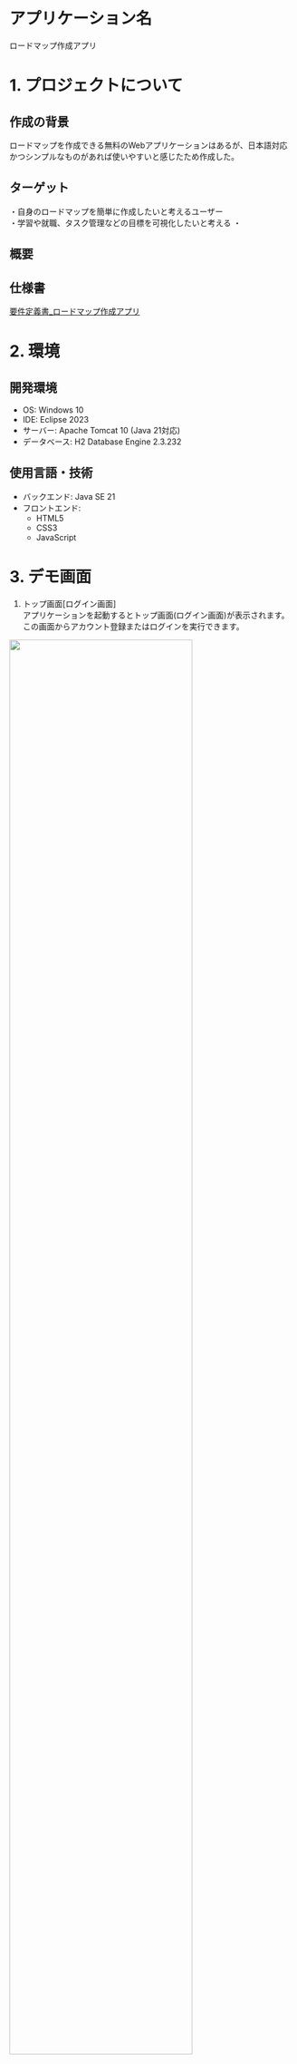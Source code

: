 # アプリケーション名
ロードマップ作成アプリ
# 1. プロジェクトについて
## 作成の背景
ロードマップを作成できる無料のWebアプリケーションはあるが、日本語対応かつシンプルなものがあれば使いやすいと感じたため作成した。

## ターゲット
・自身のロードマップを簡単に作成したいと考えるユーザー  
・学習や就職、タスク管理などの目標を可視化したいと考える
・

## 概要
## 仕様書
[要件定義書_ロードマップ作成アプリ](要件定義書_ロードマップ作成アプリ.pdf)  

# 2. 環境
## 開発環境
- OS: Windows 10
- IDE: Eclipse 2023
- サーバー: Apache Tomcat 10 (Java 21対応)
- データベース: H2 Database Engine 2.3.232

## 使用言語・技術
- バックエンド: Java SE 21
- フロントエンド:
  - HTML5
  - CSS3
  - JavaScript

# 3. デモ画面
1. トップ画面[ログイン画面]  
アプリケーションを起動するとトップ画面(ログイン画面)が表示されます。  
この画面からアカウント登録またはログインを実行できます。
<img src="image/top.jpg" width="80%">

2. アカウント登録画面  
トップ画面から遷移できる画面で、アカウントの登録処理が可能です。  
使用済みのユーザー名は使用不可、ユーザー名およびパスワードは10文字以内で設定可能です。  
入力内容に問題がなければ登録完了画面が表示されます。  
<img src="image/register.jpg" width="80%">
<img src="image/registerOK.jpg" width="80%">

3. マイページ画面
トップ画面からログイン成功すると遷移する画面です。  
画面下側部分に、今までに作成したロードマップがユーザー単位で作成日時順で表示されます。  
ロードマップを新規作成する場合は「新規作成」ボタンを押下します。  
また、「アカウント削除」「ログアウト」ボタン押下で各々の処理が実行されます。  
<img src="image/mypage.jpg" width="80%">  

4. ロードマップ新規作成画面
ロードマップを作成するために必要最小限の情報を入力する画面です。  
ロードマップの名称、親要素および所属する子要素に関する名称、順番、子要素のタグを入力します。  
作成する親要素と子要素は必要に応じて、追加ボタンと削除ボタンで増減が可能です。  
必要情報を入力後は、「作成」ボタンを押下することで次のロードマップ表示画面に遷移します。  
※順番は作成順のため、その要素の番号になるわけではありません。  
<img src="image/newRoadmap.jpg" width="80%">  

5. ロードマップ表示画面
作成したロードマップに関して、その内容を表示する画面です。  
画面左上にはロードマップのタイトルと日時情報が表示されます。  
親要素または子要素を追加したい場合は画面右上の「親要素の追加」ボタン、「子要素を追加」ボタンで実行可能です。  
描画されている各要素をクリックすると、各々の内容を格納したモーダル画面が表示されます。  
要素の色が暗くなっている部分は、後述するステータスを「完了」とした場合を表しています。  
また、表示中のロードマップをコピーまたは削除したい場合は右上のボタンを押下することで各々実行可能です。  
「マイページ」ボタンを押下するとマイページに遷移します。  
<img src="image/roadmap.jpg" width="80%">  

6. 親要素・子要素のモーダル画面
ロードマップ表示画面にて、表示された要素をクリックすると開く画面です。  
上から、要素名・要素番号・タグ(子要素のみ)・ステータス・内容となり、ユーザーはこの画面上で内容の変更が可能です。  
内容入力後は「変更」ボタンを押下すると、変更内容が反映されたロードマップ表示画面に遷移します。  
また、要素単位で削除する場合は右上の「要素の削除」ボタンで実行可能で、削除対象が親項目の場合は子項目もあわせて削除されます。  
※内容部分は最大10000字まで入力可能
※画像1つ目は親要素、2つ目は子要素のモーダル画面
<img src="image/elementChange.jpg" width="80%">
<img src="image/elementChangeChild.jpg" width="80%">

# 4. 実行準備
## スタートファイル
アプリケーション起動(またはLoginServlet)
## 初期パスワード(デモアカウントのログイン情報)
ユーザー名："test"  
パスワード："test"  
## 手順
1. GitからZIPをダウンロードおよび解凍
2. 解凍したファイルのうち、「simpleRoadmapCreator」フォルダをEclipse2023のワークスペースに配置
3. Eclipse上で既存プロジェクトとしてインポート
4. 上述のスタートファイルに対してサーバーで「実行」->「サーバーで実行」(Tomcat10(Java21))

# その他
## ライセンス
このアプリケーションは以下のオープンソースライブラリを使用しています。各ライブラリは、それぞれのライセンス条項に基づいて使用しています：

1. D3.js
   - Copyright: 2010-2023 Mike Bostock
   - ライセンス: BSD 3-Clause "New" or "Revised" License
   - 詳細: [D3.js License](https://github.com/d3/d3/blob/main/LICENSE)

2. Micromodal.js
   - Copyright: (c) 2017 Indrashish Ghosh
   - ライセンス: MIT License
   - 詳細: [Micromodal.js License](https://github.com/ghosh/Micromodal/blob/master/LICENSE.md)

3. gson-2.11.0
   - Copyright: 2008 Google Inc.
   - ライセンス: Apache License 2.0
   - 詳細: [gson License](https://github.com/google/gson/blob/main/LICENSE)

4. Jackson Core (2.18.2), Jackson Annotations (2.18.2), Jackson Databind (2.18.2)
   - Copyright: (c) 2007- Tatu Saloranta, tatu.saloranta@iki.fi
   - ライセンス: Apache License 2.0
   - 詳細: [Jackson License](https://github.com/FasterXML/jackson-databind/blob/master/LICENSE)

5. Jakarta Standard Tag Library (JSTL) (3.0.1), Jakarta Standard Tag Library API (3.0.0)
   - Copyright: (c) 2018 Oracle and/or its affiliates. All rights reserved.
   - ライセンス: Eclipse Public License 2.0 または GNU General Public License v2.0 with Classpath Exception
   - 詳細: [Jakarta Standard Tag Library License](https://github.com/eclipse-ee4j/jstl-api/blob/master/LICENSE.md)

詳細については上記のリンクをご参照ください。
